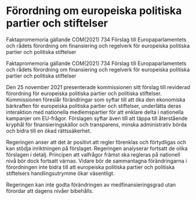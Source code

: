 # Förordning om europeiska politiska partier och stiftelser

Faktapromemoria gällande COM(2021) 734 Förslag till Europaparlamentets och rådets förordning om finansiering och regelverk för europeiska politiska partier och politiska stiftelser

Faktapromemoria gällande COM(2021) 734 Förslag till Europaparlamentets och rådets förordning om finansiering och regelverk för europeiska politiska partier och politiska stiftelser

Den 25 november 2021 presenterade kommissionen sitt förslag till reviderad förordning för europeiska politiska partier och politiska stiftelser. Kommissionen föreslår förändringar som syftar till att öka den ekonomiska bärkraften för europeiska politiska partier och stiftelser, underlätta deras interaktion med nationella medlemspartier för att enklare delta i nationella kampanjer om EU-frågor. Förslagen syftar även till att täppa till återstående kryphål för finansieringskällor och transparens, minska administrativ börda och bidra till en ökad rättssäkerhet.

Regeringen anser att det är positivt att regler förenklas och förtydligas och kan stödja inriktningen på förslaget. Regeringen analyserar fortsatt de olika förslagen i detalj. Principen att valfrågor främst ska regleras på nationell nivå bör dock fortsatt värnas. Vidare bör de sammantagna förändringarna i förordningen inte bidra till att europeiska politiska partier och politiska stiftelsers handlingsutrymme ökar väsentligt.

Regeringen kan inte godta förändringen av medfinansieringsgrad utan förordar att dagens nivåer bibehålls.

